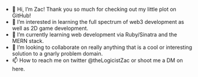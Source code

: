 - 👋 Hi, I’m Zac!  Thank you so much for checking out my little plot on GitHub!
- 👀 I’m interested in learning the full spectrum of web3 development as well as 2D game development.
- 🌱 I’m currently learning web development via Ruby/Sinatra and the MERN stack.
- 💞️ I’m looking to collaborate on really anything that is a cool or interesting solution to a gnarly problem domain.
- 📫 How to reach me on twitter @theLogicistZac or shoot me a DM on here.

<!---
fullStackZac/fullStackZac is a ✨ special ✨ repository because its `README.md` (this file) appears on your GitHub profile.
You can click the Preview link to take a look at your changes.
--->
